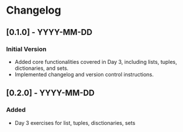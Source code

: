 # Changelog 
## [0.1.0] - YYYY-MM-DD 
### Initial Version
- Added core functionalities covered in Day 3, including lists, tuples, dictionaries, and sets.
- Implemented changelog and version control instructions.

## [0.2.0] - YYYY-MM-DD
### Added
- Day 3 exercises for list, tuples, disctionaries, sets
